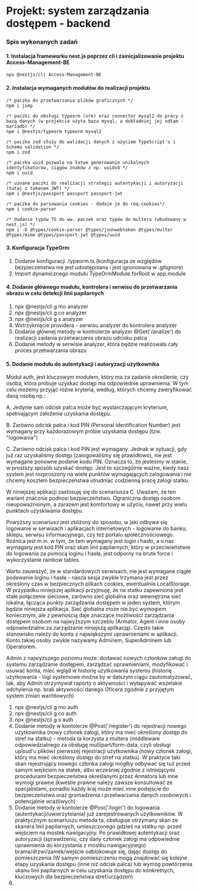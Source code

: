 # Projekt: system zarządzania dostępem - backend

### Spis wykonanych zadań
#### 1. Instalacja frameworku nest.js poprzez cli i zainicjalizowanie projektu Access-Management-BE
```
npx @nestjs/cli Access-Management-BE
```
#### 2. Instalacja wymaganych modułów do realizacji projektu
```
/* paczka do przetwarzania plików graficznych */
npm i jimp

/* paczki do obsługi typeorm (orm) oraz connector mysql2 do pracy z bazą danych (w projekcie użyta baza mysql, a dokładniej jej odłam - mariadb) */
npm i @nestjs/typeorm typeorm mysql2

/* paczka zod służy do walidacji danych z użyciem TypeScript'u i Schema validation */
npm i zod

/* paczka uuid pozwala na łatwe generowanie unikalnych identyfikatorów, ciągów znaków z np. uuidv4 */
npm i uuid

/* uznane paczki do realizacji strategii autentykacji i autoryzacji (tutaj z tokenem JWT) */
npm i @nestjs/passport passport passport-jwt

/* paczka do parsowania cookies - dodaje je do req.cookies*/
npm i cookie-parser

/* dodanie typów TS do ww. paczek oraz typów do multera (wbudowany w nest.js) */
npm i -D @types/cookie-parser @types/jsonwebtoken @types/multer @types/mime @types/passport-jwt @types/uuid
```

#### 3. Konfiguracja TypeOrm
1. Dodanie konfiguracji .typeorm.ts (konfiguracja ze względów bezpieczeństwa nie jest udostępniana i jest ignorowana w .gitignore)
2. Import dynamicznego modułu TypeOrmModule.forRoot w app.module

#### 4. Dodanie głównego modułu, kontrolera i serwisu do przetwarzania obrazu w celu detekcji linii papilarnych
1. npx @nestjs/cli g mo analyzer
2. npx @nestjs/cli g co analyzer
3. npx @nestjs/cli g s analyzer
4. Wstrzyknięcie providera - serwisu analyzer do kontrolera analyzer
5. Dodanie głównej metody w kontrolerze analyzer @Get('/analize') do realizacji zadania przetwarzania obrazu odcisku palca
5. Dodanie metody w serwisie analyzer, która będzie realizowała cały proces przetwarzania obrazu
#### 5. Dodanie modułu do autentykacji i autoryzacji użytkownika
Moduł auth, jest kluczowym modułem, który ma za zadanie określenie, czy osoba, która próbuje uzyskać dostęp ma odpowiednie uprawnienia. W tym celu możemy przyjąć różne kryteria, według, których chcemy zweryfikować daną osobę np.:

A. Jedynie sam odcisk palca może być wystarczającym kryterium, spełniającym założenia uzyskania dostępu.

B. Zarówno odcisk palca i kod PIN (Personal Identification Number) jest wymagany przy każdorazowym próbie uzyskania dostępu (tzw. "logowania")

C. Zarówno odcisk palca i kod PIN jest wymagany. Jednak w sytuacji, gdy już raz uzyskaliśmy dostęp (zalogowaliśmy się prawidłowo), nie jest wymagane ponowne podanie kodu PIN. Oznacza to, że jesteśmy w stanie, w prostszy sposób uzyskać dostęp. Jest to szczególnie ważne, kiedy nasz system jest rozproszony na wiele punktów wymagających zalogowania i nie chcemy kosztem bezpieczeństwa utrudniać codzienną pracę załogi statku.

W niniejszej aplikacji zastosuję się do scenariusza C. Uważam, że ten wariant znacznie podnosi bezpieczeństwo. Ograniczna dostęp osobom nieupoważnionym, a zarazem jest komfortowy w użyciu, nawet przy wielu punktach uzyskiwania dostępu. 

Powyższy scenariusz jest zbliżony do sposobu, w jaki odbywa się logowanie w serwisach i aplikacjach internetowych - logowanie do banku, sklepu, serwisu informacyjnego, czy też portalu społecznościowego. Różnica jest m.in. w tym, że tam wymagany jest login i hasło, a u nas wymagany jest kod PIN oraz skan linii papilarnych, który w przeciwieństwie do logowania za pomocą loginu i hasła, jest odporny na brute force i wykorzystanie rainbow tables.

Warto zauważyć, że w standardowych serwisach, nie jest wymagane ciągłe podawanie loginu i hasła - nasza sesja zwykle trzymana jest przez określony czas w bezpiecznych plikach cookies, ewentualnie LocalStorage. W przypadku niniejszej aplikacji przyjmuję, że na statku zapewniona jest stałe połączenie sieciowe, zarówno sieć globalna oraz wewnętrzna sieć lokalna, łącząca punkty zarządzania dostępem w jeden system, którym będzie niniejsza aplikacja.
Sieć globalna może nie być wymogiem koniecznym, ale z pewnością daje znaczące możliwości zarządzania dostępem osobom na najwyższym szczeblu (Armator, Agent i inne osoby odpowiedzialne za zarządzanie niniejszą aplikacją). Często takie stanowisko należy do konta z największymi uprawnieniami w aplikacji. Konto takiej osoby zwykle nazywamy Adminem, SuperAdminem lub Operatorem.

Admin z najwyższego poziomu może: dodawać nowych członków załogi do systemu zarządzanie dostępem, zarządzać uprawnieniami, modyfikować i usuwać konta, mieć wgląd w historię użytkowania systemu (historię użytkowania - logi systemowe można by w dalszym ciągu zautomatyzować, tak, aby Admin otrzymywał raporty o aktywności i wyłapywać wszelakie odchylenia np. brak aktywności danego Oficera zgodnie z przyjętym system zmian wachtowych)

1. npx @nestjs/cli g mo auth
2. npx @nestjs/cli g co auth
3. npx @nestjs/cli g s auth
4. Dodanie metody w kontolerze @Post('/register') do rejestracji nowego użytkownika (nowy członek załogi, który ma mieć określony dostęp do stref na statku) - metoda ta korzysta z multera (middleware odpowiedzialnego za obsługę multipart/form-data, czyli obsługi uploud'u plików)
pierwszej rejestracji użytkownika (nowy członek załogi, który ma mieć określony dostęp do stref na statku). W praktyce taki skan rejestrujący nowego członka załogi mógłby odbywać się tuż przed samym wejściem na statek, albo wcześniej zgodnie z istniejącymi procedurami bezpieczeństwa określanymi przez Armatora lub inne wymogi prawne (kwestie prawne należy zawsze konsultować ze specjalistami, ponadto każdy kraj może mieć inne podejście do bezpieczeństwa oraz gromadzenia i przetwarzania danych osobowych i potencjalnie wrażliwych)
5. Dodanie metody w kontolerze @Post('/login') do logowania (autentykacji/uwierzytelania) już zarejestrowanych użytkowników. W praktycznym scenariuszu metoda ta, obsługuje otrzymany skan ze skanera linii papilarnych, umieszczonego gdzieś na statku np. przed wejściem na mostek nawigacyjny. Po prawidłowej autentykacji oraz autoryzacji (sprawdzeniu, czy dany członek załogi ma odpowiednie uprawnienia do korzystania z mostku nawigacyjnego) brama/drzwi/zamek/wejście odblokowuje się, dając dostęp do pomieszczenia (W samym pomieszczeniu mogą znajdować się kolejne etapy uzyskania dostępu (inne niż odcisk palca) lub wymóg powtórzenia skanu linii papilarnych w celu uzyskania dostępu do konkretnych, kluczowych dla bezpieczeństwa stref/urządzeń)
6. 